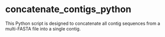 # concatenate_contigs_python
This Python script is designed to concatenate all contig sequences from a multi-FASTA file into a single contig.
